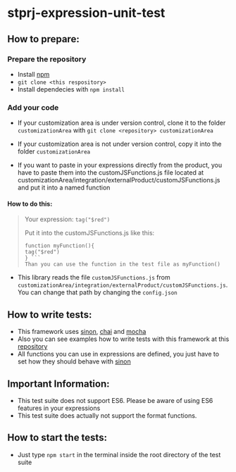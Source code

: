 # stprj-expression-unit-test
## How to prepare:
### Prepare the repository
- Install [npm](https://www.npmjs.com/get-npm)
- ```git clone <this respository>```
- Install dependecies with ```npm install```

### Add your code
- If your customization area is under version control, clone it to the folder ```customizationArea``` with ```git clone <repository> customizationArea```
- If your customization area is not under version control, copy it into the folder ```customizationArea```


- If you want to paste in your expressions directly from the product, you have to paste them into the customJSFunctions.js file located at customizationArea/integration/externalProduct/customJSFunctions.js and put it into a named function
#### How to do this:
> Your expression:
> ```tag("$red")```
>
> Put it into the customJSFunctions.js like this:
> ```
> function myFunction(){
> tag("$red")
> } ```
> Than you can use the function in the test file as myFunction()
- This library reads the file ```customJSFunctions.js``` from ```customizationArea/integration/externalProduct/customJSFunctions.js```. You can change that path by changing the ```config.json```

## How to write tests:
- This framework uses [sinon](http://sinonjs.org/), [chai](http://chaijs.com/api/) and [mocha](https://mochajs.org/)
- Also you can see examples how to write tests with this framework at this [repository](https://github.com/OpusCapita/stprj-expression-unit-test-examples)
- All functions you can use in expressions are defined, you just have to set how they should behave with [sinon](http://sinonjs.org/)

## Important Information:
- This test suite does not support ES6. Please be aware of using ES6 features in your expressions
- This test suite does actually not support the format functions.

## How to start the tests:
- Just type ```npm start``` in the terminal inside the root directory of the test suite
